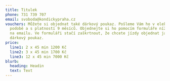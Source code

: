```yaml
---
title: Titulek
phone: 731 739 707
email: svoboda@kondickypraha.cz
vouchers: Můžete si objednat také dárkový poukaz. Pošleme Vám ho v elektronické
  podobě a s platností 9 měsíců. Objednejte si ho pomocím formuláře níže, nebo
  na emailu. Ve formuláři stačí zaškrtnout, že chcete jízdy objednat jako
  dárkový poukaz.
price:
  line1: 2 x 45 min 1200 Kč
  line2: 3 x 45 min 1700 Kč
  line3: 12 x 45 min 7000 Kč
blurb:
  heading: Headin
  text: Text
---
```

